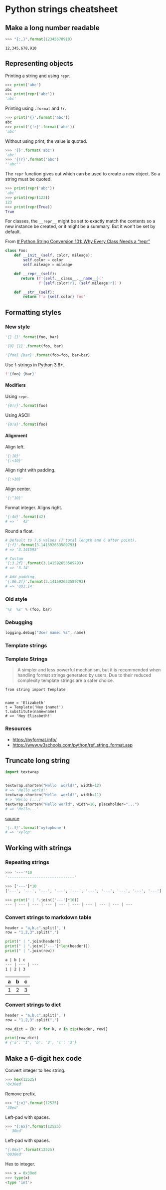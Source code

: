 # Python strings cheatsheet

## Make a long number readable


```python
>>> "{:,}".format(12345678910)
```
```
12,345,678,910
```

## Representing objects

Printing a string and using `repr`.

```python
>>> print('abc')
abc
>>> print(repr('abc'))
'abc'
```

Printing using `.format` and `!r`.

```python
>>> print('{}'.format('abc'))
abc
>>> print('{!r}'.format('abc'))
'abc'
```

Without using print, the value is quoted.

```python
>>> '{}'.format('abc')
'abc'
>>> '{!r}'.format('abc')
"'abc'"
```

The `repr` function gives out which can be used to create a new object. So a string must be quoted.

```python
>>> print(repr('abc'))
'abc'
>>> print(repr(123))
123
>>> print(repr(True))
True
```


For classes, the `__repr__` might be set to exactly match the contents so a new instance be created, or it might be a summary. But it won't be set by default.

From [# Python String Conversion 101: Why Every Class Needs a “repr”](https://dbader.org/blog/python-repr-vs-str)

```python
class Foo:
    def __init__(self, color, mileage):
        self.color = color
        self.mileage = mileage

    def __repr__(self):
       return (f'{self.__class__.__name__}('
               f'{self.color!r}, {self.mileage!r})')

    def __str__(self):
        return f'a {self.color} foo'
```



## Formatting styles

### New style

```python
'{} {}'.format(foo, bar)

'{0} {1}'.format(foo, bar)

'{foo} {bar}'.format(foo=foo, bar=bar)
```

Use f-strings in Python 3.6+.

```python
f'{foo} {bar}'
```

#### Modifiers

Using `repr`.

```python
'{0!r}'.format(foo)
```

Using ASCII
```python
'{0!a}'.format(foo)
```

#### Alignment

Align left.

```python
'{:10}'
'{:<10}'
```

Align right with padding.

```python
'{:>10}'
```

Align center.

```python
'{:^10}'
```

Format integer. Aligns right.

```python
'{:4d}'.format(42)
# => '  42'
```

Round a float.

```python
# Default to 7.6 values (7 total length and 6 after point).
'{:f}'.format(3.141592653589793)
# => '3.141593'

# Custom
'{:3.2f}'.format(3.141592653589793)
# => '3.14'

# Add padding.
'{:06.2f}'.format(3.141592653589793)
# => '003.14'
```


### Old style

```python
'%s  %s' % (foo, bar)
```

### Debugging

```python
logging.debug("User name: %s", name)
```

### Template strings

### Template Strings

> A simpler and less powerful mechanism, but it is recommended when handling format strings generated by users. Due to their reduced complexity template strings are a safer choice.

```
from string import Template


name = 'Elizabeth'
t = Template('Hey $name!')
t.substitute(name=name)
# => 'Hey Elizabeth!'
```


### Resources

- https://pyformat.info/
- https://www.w3schools.com/python/ref_string_format.asp


## Truncate long string

```python
import textwrap


textwrap.shorten("Hello  world!", width=12)
# => 'Hello world!'
textwrap.shorten("Hello  world!", width=11)
# > 'Hello [...]'
textwrap.shorten("Hello world", width=10, placeholder="...")
# => 'Hello...'
```

[source](https://stackoverflow.com/questions/2872512/python-truncate-a-long-string)

```python
'{:.5}'.format('xylophone')
# => 'xylop'
```


## Working with strings

### Repeating strings

```python
>>> '---'*10
'------------------------------'

>>> ['---']*10
['---', '---', '---', '---', '---', '---', '---', '---', '---', '---']

>>> print(" | ".join(['---']*10))
--- | --- | --- | --- | --- | --- | --- | --- | --- | ---
```

### Convert strings to markdown table

```python
header = "a,b,c".split(',')
row = "1,2,3".split(",")

print(" | ".join(header))
print(" | ".join(['---']*len(header)))
print(" | ".join(row))
```

```markdown
a | b | c
--- | --- | ---
1 | 2 | 3
```

a | b | c
--- | --- | ---
1 | 2 | 3

### Convert strings to dict

```python
header = "a,b,c".split(',')
row = "1,2,3".split(",")

row_dict = {k: v for k, v in zip(header, row)}

print(row_dict)
# {'a': '1', 'b': '2', 'c': '3'}
```

## Make a 6-digit hex code


Convert integer to hex string.

```python
>>> hex(12525)
'0x30ed'
```

Remove prefix.

```python
>>> "{:x}".format(12525)
'30ed'
```

Left-pad with spaces.

```python
>>> "{:6x}".format(12525)
'  30ed'
```

Left-pad with spaces.

```python
"{:06x}".format(12525)
'0030ed'
```

Hex to integer.

```python
>>> x = 0x30ed
>>> type(x)
<type 'int'>
```
<!--stackedit_data:
eyJoaXN0b3J5IjpbNDE3NzQ1ODUzLC0xNjA1MTcxOTg3LC0xMj
czNTk1NzQ0XX0=
-->